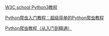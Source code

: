 [W3C school Python3教程](https://www.w3cschool.cn/python3/)



[Python爬虫入门教程：超级简单的Python爬虫教程](http://c.biancheng.net/view/2011.html)

[Python爬虫教程（从入门到精通）](http://c.biancheng.net/python_spider/)

